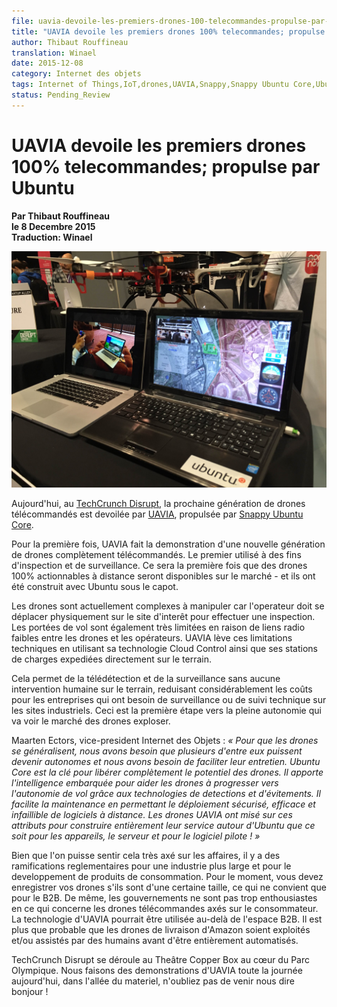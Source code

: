 ```yaml
---
file: uavia-devoile-les-premiers-drones-100-telecommandes-propulse-par-ubuntu.md
title: "UAVIA devoile les premiers drones 100% telecommandes; propulse par Ubuntu"
author: Thibaut Rouffineau
translation: Winael
date: 2015-12-08
category: Internet des objets
tags: Internet of Things,IoT,drones,UAVIA,Snappy,Snappy Ubuntu Core,Ubuntu
status: Pending_Review
---
```


# UAVIA devoile les premiers drones 100% telecommandes; propulse par Ubuntu
**Par Thibaut Rouffineau**  
**le 8 Decembre 2015**  
**Traduction: Winael**  

![UAVIA][1]

Aujourd'hui, au [TechCrunch Disrupt][2], la prochaine génération de drones télécommandés est devoilée par [UAVIA][3], propulsée par [Snappy Ubuntu Core][4].

Pour la première fois, UAVIA fait la demonstration d'une nouvelle génération de drones complètement télécommandés. Le premier utilisé à des fins d'inspection et de surveillance. Ce sera la première fois que des drones 100% actionnables à distance seront disponibles sur le marché - et ils ont été construit avec Ubuntu sous le capot.

Les drones sont actuellement complexes à manipuler car l'operateur doit se déplacer physiquement sur le site d'interêt pour effectuer une inspection. Les portées de vol sont également très limitées en raison de liens radio faibles entre les drones et les opérateurs. UAVIA lève ces limitations techniques en utilisant sa technologie Cloud Control ainsi que ses stations de charges expediées directement sur le terrain.

Cela permet de la télédétection et de la surveillance sans aucune intervention humaine sur le terrain, reduisant considérablement les coûts pour les entreprises qui ont besoin de surveillance ou de suivi technique sur les sites industriels. Ceci est la première étape vers la pleine autonomie qui va voir le marché des drones exploser.

Maarten Ectors, vice-president Internet des Objets : _« Pour que les drones se généralisent, nous avons besoin que plusieurs d'entre eux puissent devenir autonomes et nous avons besoin de faciliter leur entretien. Ubuntu Core est la clé pour libérer complètement le potentiel des drones. Il apporte l'intelligence embarquée pour aider les drones à progresser vers l'autonomie de vol grâce aux technologies de detections et d'évitements. Il facilite la maintenance en permettant le déploiement sécurisé, efficace et infaillible de logiciels à distance. Les drones UAVIA ont misé sur ces attributs pour construire entièrement leur service autour d'Ubuntu que ce soit pour les appareils, le serveur et pour le logiciel pilote ! »_

Bien que l'on puisse sentir cela très axé sur les affaires, il y a des ramifications reglementaires pour une industrie plus large et pour le developpement de produits de consommation. Pour le moment, vous devez enregistrer vos drones s'ils sont d'une certaine taille, ce qui ne convient que pour le B2B. De même, les gouvernements ne sont pas trop enthousiastes en ce qui concerne les drones télécommandes axés sur le consommateur. La technologie d'UAVIA pourrait être utilisée au-delà de l'espace B2B. Il est plus que probable que les drones de livraison d'Amazon soient exploités et/ou assistés par des humains avant d'être entièrement automatisés.

TechCrunch Disrupt se déroule au Theâtre Copper Box au cœur du Parc Olympique. Nous faisons des demonstrations d'UAVIA toute la journée aujourd'hui, dans l'allée du materiel, n'oubliez pas de venir nous dire bonjour !

[1]: ../../../fig/Ubuntu/IoT/UAVIA.jpg
[2]: http://techcrunch.com/event-info/disrupt-london-2015/
[3]: http://uavia.eu/
[4]: https://developer.ubuntu.com/en/snappy/?_ga=1.72093139.196362254.1441195516
